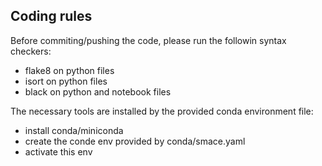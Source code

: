 ## Coding rules

Before commiting/pushing the code, please run the followin syntax checkers:

- flake8 on python files
- isort on python files
- black on python and notebook files

The necessary tools are installed by the provided conda environment file:

- install conda/miniconda
- create the conde env provided by conda/smace.yaml
- activate this env
